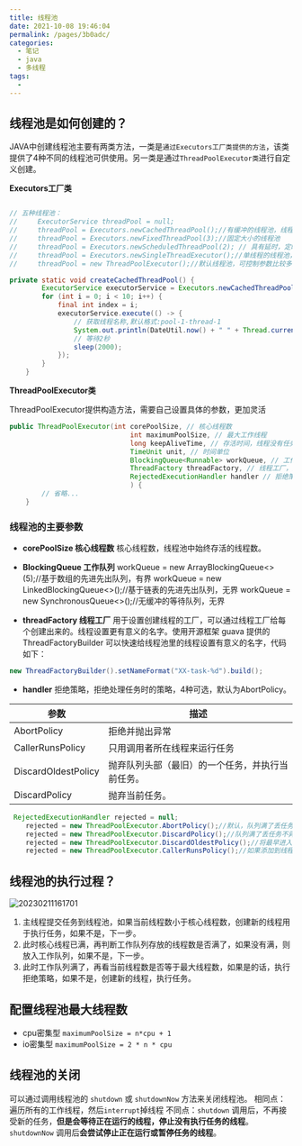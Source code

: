```yaml
---
title: 线程池
date: 2021-10-08 19:46:04
permalink: /pages/3b0adc/
categories:
  - 笔记
  - java
  - 多线程
tags:
  - 
---
```


## 线程池是如何创建的？
JAVA中创建线程池主要有两类方法，一类是`通过Executors工厂类提供的方法`，该类提供了4种不同的线程池可供使用。另一类是通过`ThreadPoolExecutor类`进行自定义创建。

**Executors工厂类**

```java

// 五种线程池：
//     ExecutorService threadPool = null;
//     threadPool = Executors.newCachedThreadPool();//有缓冲的线程池，线程数 JVM 控制
//     threadPool = Executors.newFixedThreadPool(3);//固定大小的线程池
//     threadPool = Executors.newScheduledThreadPool(2); // 具有延时，定时功能
//     threadPool = Executors.newSingleThreadExecutor();//单线程的线程池，只有一个线程在工作
//     threadPool = new ThreadPoolExecutor();//默认线程池，可控制参数比较多   

private static void createCachedThreadPool() {
        ExecutorService executorService = Executors.newCachedThreadPool();
        for (int i = 0; i < 10; i++) {
            final int index = i;
            executorService.execute(() -> {
                // 获取线程名称,默认格式:pool-1-thread-1
                System.out.println(DateUtil.now() + " " + Thread.currentThread().getName() + " " + index);
                // 等待2秒
                sleep(2000);
            });
        }
    }
```

**ThreadPoolExecutor类**

ThreadPoolExecutor提供构造方法，需要自己设置具体的参数，更加灵活
```java
public ThreadPoolExecutor(int corePoolSize, // 核心线程数
                              int maximumPoolSize, // 最大工作线程
                              long keepAliveTime, // 存活时间，线程没有任务执行时最多保持多久时间会终止。
                              TimeUnit unit, // 时间单位
                              BlockingQueue<Runnable> workQueue, // 工作队列
                              ThreadFactory threadFactory, // 线程工厂，主要用来创建线程，默及正常优先级、非守护线程。
                              RejectedExecutionHandler handler // 拒绝策略，当创建新线程使线程数大于最大线程的情况下，会执行
                              ) {
        // 省略...
    }
```

### 线程池的主要参数
- **corePoolSize 核心线程数**
核心线程数，线程池中始终存活的线程数。

- **BlockingQueue 工作队列**
    workQueue = new ArrayBlockingQueue<>(5);//基于数组的先进先出队列，有界
    workQueue = new LinkedBlockingQueue<>();//基于链表的先进先出队列，无界
    workQueue = new SynchronousQueue<>();//无缓冲的等待队列，无界

- **threadFactory 线程工厂**
用于设置创建线程的工厂，可以通过线程工厂给每个创建出来的。线程设置更有意义的名字。使用开源框架 guava 提供的 ThreadFactoryBuilder 可以快速给线程池里的线程设置有意义的名字，代码如下：
```java
new ThreadFactoryBuilder().setNameFormat("XX-task-%d").build();
```
- **handler**
拒绝策略，拒绝处理任务时的策略，4种可选，默认为AbortPolicy。
	
|  参数 |  描述 |
|---|---|
| AbortPolicy  |  拒绝并抛出异常 |
|CallerRunsPolicy |只用调用者所在线程来运行任务|
|DiscardOldestPolicy |	抛弃队列头部（最旧）的一个任务，并执行当前任务。|
|DiscardPolicy |	抛弃当前任务。|

```java
 RejectedExecutionHandler rejected = null;
    rejected = new ThreadPoolExecutor.AbortPolicy();//默认，队列满了丢任务抛出异常
    rejected = new ThreadPoolExecutor.DiscardPolicy();//队列满了丢任务不异常
    rejected = new ThreadPoolExecutor.DiscardOldestPolicy();//将最早进入队列的任务删，之后再尝试加入队列
    rejected = new ThreadPoolExecutor.CallerRunsPolicy();//如果添加到线程池失败，那么主线程会自己去执行
```

## 线程池的执行过程？

![20230211161701](https://img.ggball.top/picGo/20230211161701.png)

1. 主线程提交任务到线程池，如果当前线程数小于核心线程数，创建新的线程用于执行任务，如果不是，下一步。
2. 此时核心线程已满，再判断工作队列存放的线程数是否满了，如果没有满，则放入工作队列，如果不是，下一步。
3. 此时工作队列满了，再看当前线程数是否等于最大线程数，如果是的话，执行拒绝策略，如果不是，创建新的线程，执行任务。





## 配置线程池最大线程数
- cpu密集型 `maximumPoolSize = n*cpu + 1`
- io密集型 `maximumPoolSize = 2 * n * cpu`


## 线程池的关闭

可以通过调用线程池的 `shutdown` 或 `shutdownNow` 方法来关闭线程池。
相同点：遍历所有的工作线程，然后`interrupt`掉线程
不同点：`shutdown` 调用后，不再接受新的任务，**但是会等待正在运行的线程，停止没有执行任务的线程**。
`shutdownNow` 调用后**会尝试停止正在运行或暂停任务的线程**。
